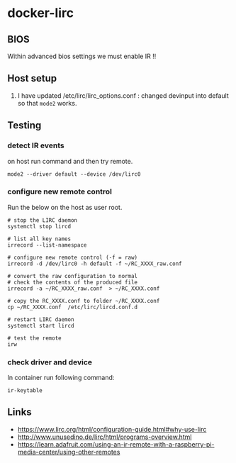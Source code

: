 # docker-lirc

## BIOS

Within advanced bios settings we must enable IR !!

## Host setup

1. I have updated /etc/lirc/lirc_options.conf : changed devinput into default so that `mode2` works.

## Testing

### detect IR events

on host run command and then try remote.

```
mode2 --driver default --device /dev/lirc0
```

### configure new remote control

Run the below on the host as user root.

```
# stop the LIRC daemon
systemctl stop lircd

# list all key names
irrecord --list-namespace

# configure new remote control (-f = raw)
irrecord -d /dev/lirc0 -h default -f ~/RC_XXXX_raw.conf

# convert the raw configuration to normal
# check the contents of the produced file
irrecord -a ~/RC_XXXX_raw.conf  > ~/RC_XXXX.conf

# copy the RC_XXXX.conf to folder ~/RC_XXXX.conf
cp ~/RC_XXXX.conf  /etc/lirc/lircd.conf.d

# restart LIRC daemon
systemctl start lircd

# test the remote
irw

```

### check driver and device

In container run following command:

```
ir-keytable
```

## Links

* https://www.lirc.org/html/configuration-guide.html#why-use-lirc
* http://www.unusedino.de/lirc/html/programs-overview.html
* https://learn.adafruit.com/using-an-ir-remote-with-a-raspberry-pi-media-center/using-other-remotes
